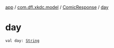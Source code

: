 [app](../../index.md) / [com.dfl.xkdc.model](../index.md) / [ComicResponse](index.md) / [day](./day.md)

# day

`val day: `[`String`](https://kotlinlang.org/api/latest/jvm/stdlib/kotlin/-string/index.html)